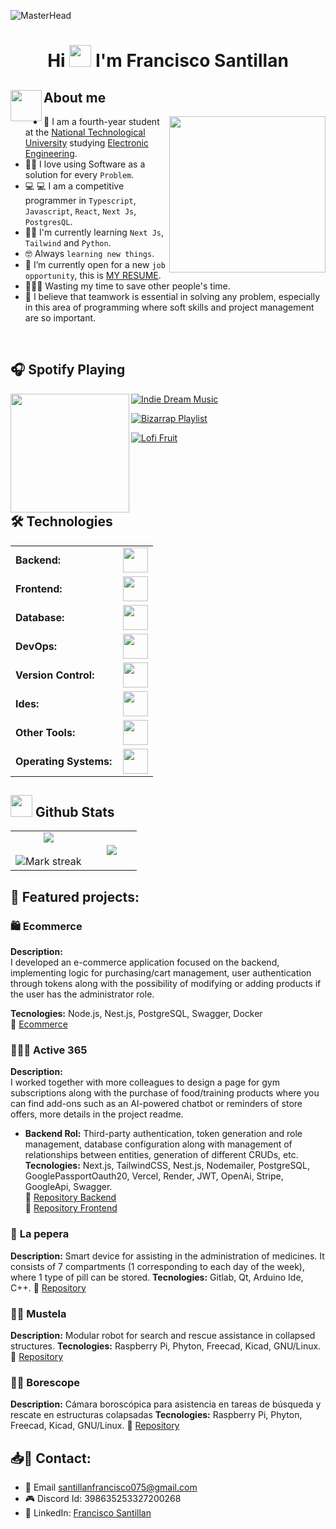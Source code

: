 ![MasterHead](https://i.pinimg.com/originals/77/ca/a3/77caa32884d735d439ade45ba37feaf2.gif)
<h1 align="center">Hi <img src="https://media.giphy.com/media/hvRJCLFzcasrR4ia7z/giphy.gif" width="35"> I'm Francisco Santillan</h1>

## <picture><img align="left" src = "https://github.com/7oSkaaa/7oSkaaa/blob/main/Images/about_me.gif?raw=true" width = 50px></picture> About me

<picture> <img align="right" src="https://github.com/7oSkaaa/7oSkaaa/blob/main/Images/Right_Side.gif?raw=true" width = 250px></picture>


- :school:   I am a fourth-year student at the [National Technological University](https://www.frc.utn.edu.ar/) studying [Electronic Engineering](https://www.institucional.frc.utn.edu.ar/electronica/).
- :technologist: I love using Software as a solution for every `Problem`.
- :computer: 💻 I am a competitive programmer in `Typescript`, `Javascript`, `React`, `Next Js`, `PostgresQL`.
- :student: I'm currently learning `Next Js`, `Tailwind` and `Python`.
- :nerd_face: Always `learning new things`.
- :thinking: I’m currently open for a new `job opportunity`, this is [MY RESUME]().
- 👨‍💻🎯 Wasting my time to save other people's time.
- 🫡 I believe that teamwork is essential in solving any problem, especially in this area of ​​programming where soft skills and project management are so important.
<br>

## :headphones: Spotify Playing
<picture> <img align="left" src="https://i.gifer.com/6ElP.gif" width = 190px ></picture>

[![Indie Dream Music](https://img.shields.io/badge/Indie%20Dream%20Music-%231DB954.svg?&style=for-the-badge&logo=spotify&logoColor=white)](https://open.spotify.com/playlist/6KtpgfTbml1qDde0JsY128?si=ba2a20232f8e4d07)

 [![Bizarrap Playlist](https://img.shields.io/badge/Bizzarrap-%231DB954.svg?&style=for-the-badge&logo=spotify&logoColor=white)](https://open.spotify.com/playlist/37i9dQZF1DX7auwRw98d8w?si=10b90c989bb94b08) 
 
 [![Lofi Fruit](https://img.shields.io/badge/Lofi%20Fruit%20Music-%231DB954.svg?&style=for-the-badge&logo=spotify&logoColor=white)](https://open.spotify.com/intl-es/artist/1dABGukgZ8XKKOdd2rVSHM?si=8byAYaGwRByIhdmUFNPISg)

<br></br>
<br></br>

 ## 🛠️ Technologies
<table>
    <tr>
        <td style="font-weight: bold; padding-right: 10px; vertical-align: center; border: none;">Backend:</td>
        <td><img height="40" src="https://skillicons.dev/icons?i=c,cpp,python,nodejs,typescript,express,nestjs,vite,npm,postman"/></td> 
    </tr>
    <tr>
        <td style="font-weight: bold; padding-right: 10px; vertical-align: center;">Frontend:</td>
        <td><img height="40" src="https://skillicons.dev/icons?i=react,bootstrap,html,css,js,ts,figma,webpack"/></td>
    </tr>
    <tr>
        <td style="font-weight: bold; padding-right: 10px; vertical-align: center; border: none;">Database:</td>
        <td><img height="40" src="https://skillicons.dev/icons?i=postgresql,mongodb"/></td>
    </tr>
    <tr>
        <td style="font-weight: bold; padding-right: 10px; vertical-align: center; border: none;">DevOps:</td>
        <td><img height="40" src="https://skillicons.dev/icons?i=docker,githubactions"/></td>
    </tr>
    <tr>
        <td style="font-weight: bold; padding-right: 10px; vertical-align: center; border: none;">Version Control:</td>
        <td><img height="40" src="https://skillicons.dev/icons?i=git,github,gitlab"/></td>
    </tr>
    <tr>
        <td style="font-weight: bold; padding-right: 10px; vertical-align: center; border: none;">Ides:</td>
        <td><img height="40" src="https://skillicons.dev/icons?i=vscode,vim,arduino,neovim,matlab,octave"/></td>
    </tr>
    <tr>
        <td style="font-weight: bold; padding-right: 10px; vertical-align: center; border: none;">Other Tools:</td>
        <td><img height="40" src="https://skillicons.dev/icons?i=linkedin,autocad,qt,notion,markdown,discord"/></td>
    </tr>
    <tr>
        <td style="font-weight: bold; padding-right: 10px; vertical-align: center; border: none;">Operating Systems:</td>
        <td><img height="40" src="https://skillicons.dev/icons?i=windows,linux,ubuntu,debian,raspberrypi"/></td>
    </tr>
</table>

## <img src="https://media.giphy.com/media/iY8CRBdQXODJSCERIr/giphy.gif" width="35"><b> Github Stats </b>
<p align="center">
<table align="center">
<td width="60%" align="center">
  <img  align="center"  src="https://github-readme-stats.vercel.app/api?username=Olocog&theme=nightowl&show_icons=true&count_private=true" />
  <br></br>
  <img  title="🔥 Get streak stats for your profile at git.io/streak-stats" alt="Mark streak" src="https://github-readme-streak-stats.herokuapp.com?user=Olocog&theme=nightowl" /> 
</td>
<td width="40%" align="center">
  <img  align="center" src="https://github-readme-stats.vercel.app/api/top-langs/?username=Olocog&layout=pie&theme=nightowl"/>
</td>
</tr>
</table>

## 📌 Featured projects:  

### 🛍️ **Ecommerce**  
**Description:**  
I developed an e-commerce application focused on the backend, implementing logic for purchasing/cart management, user authentication through tokens along with the possibility of modifying or adding products if the user has the administrator role. 

**Tecnologies:** Node.js, Nest.js, PostgreSQL, Swagger, Docker  
🔗 [Ecommerce](https://github.com/OlocoG/Ecommerce_SoyHenry)

### 💪🏋️‍♂️ **Active 365**  
**Description:**  
I worked together with more colleagues to design a page for gym subscriptions along with the purchase of food/training products where you can find add-ons such as an AI-powered chatbot or reminders of store offers, more details in the project readme.
  
- **Backend Rol:** Third-party authentication, token generation and role management, database configuration along with management of relationships between entities, generation of different CRUDs, etc.  
**Tecnologies:** Next.js, TailwindCSS, Nest.js, Nodemailer, PostgreSQL, GooglePassportOauth20, Vercel, Render, JWT, OpenAi, Stripe, GoogleApi, Swagger.  
🔗 [Repository Backend](https://github.com/OlocoG/Active_365_Back)  
🔗 [Repository Frontend](https://github.com/MilagrosLuque/Active_365_deploy_front)


### 💊 **La pepera**
**Description:**
Smart device for assisting in the administration of medicines. It consists of 7 compartments (1 corresponding to each day of the week), where 1 type of pill can be stored.
**Tecnologies:** Gitlab, Qt, Arduino Ide, C++.
🔗 [Repository](https://gitlab.com/Franklin1001/la-pepera)

### 🦦🤖 **Mustela**
**Description:**
Modular robot for search and rescue assistance in collapsed structures.
**Tecnologies:** Raspberry Pi, Phyton, Freecad, Kicad, GNU/Linux.
🔗 [Repository](https://gitlab.com/mustela/hardware)

### 🐍🤖 **Borescope**
**Description:**
Cámara boroscópica para asistencia en tareas de búsqueda y rescate en estructuras colapsadas
**Tecnologies:** Raspberry Pi, Phyton, Freecad, Kicad, GNU/Linux.
🔗 [Repository](https://gitlab.com/boroscope/software)

## 📥📨 Contact:

- 📧 Email santillanfrancisco075@gmail.com
- 🎮 Discord Id: 398635253327200268
- 🔗 LinkedIn: [Francisco Santillan](https://www.linkedin.com/in/francisco-santillan-ab9027263/)

